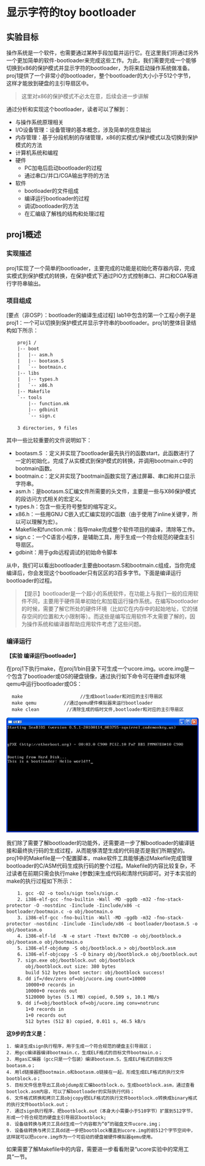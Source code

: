 # 显示字符的toy bootloader

## 实验目标

操作系统是一个软件，也需要通过某种手段加载并运行它。在这里我们将通过另外一个更加简单的软件-bootloader来完成这些工作。为此，我们需要完成一个能够切换到x86的保护模式并显示字符的bootloader，为将来启动操作系统做准备。proj1提供了一个非常小的bootloader，整个bootloader的大小小于512个字节，这样才能放到硬盘的主引导扇区中。
> 这里对x86的保护模式不必太在意，后续会进一步讲解

通过分析和实现这个bootloader，读者可以了解到：
* 与操作系统原理相关
 * I/O设备管理：设备管理的基本概念，涉及简单的信息输出
 * 内存管理：基于分段机制的存储管理，x86的实模式/保护模式以及切换到保护模式的方法
* 计算机系统和编程
 * 硬件
   * PC加电后启动bootloader的过程
   * 通过串口/并口/CGA输出字符的方法
 * 软件
   * bootloader的文件组成
   * 编译运行bootloader的过程
   * 调试bootloader的方法
   * 在汇编级了解栈的结构和处理过程

## proj1概述 

### 实现描述
proj1实现了一个简单的bootloader，主要完成的功能是初始化寄存器内容，完成实模式到保护模式的转换，在保护模式下通过PIO方式控制串口、并口和CGA等进行字符串输出。

### 项目组成
[要点（非OSP）：bootloader的编译生成过程]
lab1中包含的第一个工程小例子是proj1：一个可以切换到保护模式并显示字符串的bootloader。proj1的整体目录结构如下所示：
```
    proj1 /
    |-- boot
    |   |-- asm.h
    |   |-- bootasm.S
    |   `-- bootmain.c
    |-- libs
    |   |-- types.h
    |   `-- x86.h
    |-- Makefile
    `-- tools
        |-- function.mk
        |-- gdbinit
        `-- sign.c

    3 directories, 9 files
```
其中一些比较重要的文件说明如下：
* bootasm.S ：定义并实现了bootloader最先执行的函数start，此函数进行了一定的初始化，完成了从实模式到保护模式的转换，并调用bootmain.c中的bootmain函数。
* bootmain.c：定义并实现了bootmain函数实现了通过屏幕、串口和并口显示字符串。
* asm.h：是bootasm.S汇编文件所需要的头文件，主要是一些与X86保护模式的段访问方式相关的宏定义。
* types.h：包含一些无符号整型的缩写定义。
* x86.h：一些用GNU C嵌入式汇编实现的C函数（由于使用了inline关键字，所以可以理解为宏）。
* Makefile和function.mk：指导make完成整个软件项目的编译，清除等工作。
* sign.c：一个C语言小程序，是辅助工具，用于生成一个符合规范的硬盘主引导扇区。
* gdbinit：用于gdb远程调试的初始命令脚本

从中，我们可以看出bootloader主要由bootasm.S和bootmain.c组成，当你完成编译后，你会发现这个bootloader只有区区的3百多字节。下面是编译运行bootloader的过程。

>【提示】bootloader是一个超小的系统软件，在功能上与我们一般的应用软件不同，主要用于硬件简单初始化和加载运行操作系统。在编写bootloader的时候，需要了解它所处的硬件环境（比如它在内存中的起始地址，它的储存空间的位置和大小限制等）。而这些是编写应用软件不太需要了解的，因为操作系统和编译器帮助应用软件考虑了这些问题。

### 编译运行

**【实验  编译运行bootloader】**

在proj1下执行make，在proj1/bin目录下可生成一个ucore.img。ucore.img是一个包含了bootloader或OS的硬盘镜像，通过执行如下命令可在硬件虚拟环境 qemu中运行bootloader或OS：
```
  make                     //生成bootloader和对应的主引导扇区
  make qemu          //通过qemu硬件模拟器来运行bootloader
  make clean          //清除生成的临时文件,bootloader和对应的主引导扇区
```
  ![qemu_img](figures/qemu_cha1.jpg)
  

我们除了需要了解bootloader的功能外，还需要进一步了解bootloader的编译链接和最终执行码的生成过程，从而能够清楚生成的代码是否是我们所期望的。proj1中的Makefile是一个配置脚本，make软件工具能够通过Makefile完成管理bootloader的C/ASM代码生成执行码的整个过程。Makefile的内容比较复杂，不过读者在前期只需会执行make [参数]来生成代码和清除代码即可。对于本实验的make的执行过程如下所示：
```
    1. gcc -O2 -o tools/sign tools/sign.c
    2. i386-elf-gcc -fno-builtin -Wall -MD -ggdb -m32 -fno-stack-protector -O -nostdinc -Iinclude -Iinclude/x86 -c bootloader/bootmain.c -o obj/bootmain.o
    3. i386-elf-gcc -fno-builtin -Wall -MD -ggdb -m32 -fno-stack-protector -nostdinc -Iinclude -Iinclude/x86 -c bootloader/bootasm.S -o obj/bootasm.o
    4. i386-elf-ld  -N -e start -Ttext 0x7C00 -o obj/bootblock.o obj/bootasm.o obj/bootmain.o
    5. i386-elf-objdump -S obj/bootblock.o > obj/bootblock.asm
    6. i386-elf-objcopy -S -O binary obj/bootblock.o obj/bootblock.out
    7. sign.exe obj/bootblock.out obj/bootblock
       obj/bootblock.out size: 380 bytes
       build 512 bytes boot sector: obj/bootblock success!
    8. dd if=/dev/zero of=obj/ucore.img count=10000
       10000+0 records in
       10000+0 records out
       5120000 bytes (5.1 MB) copied, 0.509 s, 10.1 MB/s
    9. dd if=obj/bootblock of=obj/ucore.img conv=notrunc
       1+0 records in
       1+0 records out
       512 bytes (512 B) copied, 0.011 s, 46.5 kB/s
```
**这9步的含义是：**

    1. 编译生成sign执行程序，用于生成一个符合规范的硬盘主引导扇区；
    2. 用gcc编译器编译bootmain.c，生成ELF格式的目标文件bootmain.o；
    3. 用gas汇编器（gcc只是一个包装）编译bootasm.S，生成ELF格式的目标文件bootasm.o；
    4. 用ld链接器把bootmain.o和bootasm.o链接在一起，形成生成ELF格式的执行文件bootblock.o；
    5. 目标文件信息导出工具objdump反汇编bootblock.o，生成bootblock.asm，通过查看bootlock.asm内容，可以了解bootloader的实际执行代码；
    6. 文件格式转换和拷贝工具objcopy把ELF格式的执行文件bootblock.o转换成binary格式的执行文件bootblock.out；
    7. 通过sign执行程序，把bootblock.out（本身大小需要小于510字节）扩展到512字节，形成一个符合规范的硬盘主引导扇区bootblock;
    8. 设备级转换与拷贝工具dd生成一个内容都为“0”的磁盘文件ucore.img；
    9. 设备级转换与拷贝工具dd进一步把bootblock覆盖到ucore.img的前512个字节空间中，这样就可以把ucore.img作为一个可启动的硬盘被硬件模拟器qemu使用。

如果需要了解Makefile中的内容，需要进一步看看附录“ucore实验中的常用工具”一节。
